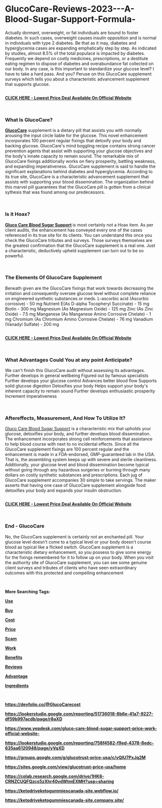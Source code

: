 # GlucoCare-Reviews-2023---A-Blood-Sugar-Support-Formula-
<p>Actually dormant, overweight, or fat individuals are bound to foster diabetes. In such cases, overweight causes insulin opposition and is normal in individuals with type 2 diabetes. Be that as it may, diabetes and hyperglycemia cases are expanding emphatically step by step. As indicated by studies, almost 8.5% of the total populace is impacted by diabetes. Frequently we depend on costly medicines, prescriptions, or a destitute eating regimen to dispose of diabetes and overabundance fat collected on our body. In any case, is this important to standardize your glucose level? I have to take a hard pass. And you? Peruse on this GlucoCare supplement surveys which tells you about a characteristic advancement supplement that supports glucose.</p>
<p><a href="https://fitbreathing.com/recommends/glucocare/"><img src="https://uploads-ssl.webflow.com/64bca0c746471cbebdb5abce/64bca14f0a57a7304749d587_AVvXsEicHHvotaDbZZ5aOhqkWKvMDz4tfCgj3eDSl7eNwVdxNVsSjd25lmQctr3dnPbUHxCvjjKGo3eoA9lRXPrczzUHmfG4ME3XlOSKtuGipby5A9n75H5ro0Rr1kH9c9Pg7pVKVEIsLkWwoaFoivSc_EPWdX7aGng2T5FiwC8dmG0dLkroJqSy6BoUlUsFwNWJ%3Dw640-h324.png" alt="" border="0" /></a></p>
<p><a href="https://fitbreathing.com/recommends/glucocare/"><strong>CLICK HERE - Lowest Price Deal Available On Official Website</strong></a></p>
<p>&nbsp;</p>
<h3><strong>What Is GlucoCare?</strong></h3>
<p><strong><a href="https://glucocare-price.webflow.io/">GlucoCare</a></strong>&nbsp;supplement is a dietary pill that assists you with normally arousing the input circle liable for the glucose. This novel enhancement incorporates 100 percent regular fixings that detoxify your body and backing glucose. GlucoCare's mind boggling recipe contains strong cancer prevention agents that assist with supporting your glucose objectives and the body's innate capacity to remain sound. The remarkable mix of GlucoCare fixings additionally works on fiery prosperity, battling weakness, and expanding imperativeness. GlucoCare supplement is said to handle the significant explanations behind diabetes and hyperglycemia. According to its true site, GlucoCare is a characteristic advancement supplement that assists with supporting your blood dissemination. The organization behind this marvel pill guarantees that the GlucoCare pill is gotten from a clinical sythesis that was found among our predecessors.</p>
<p>&nbsp;</p>
<h3><strong>Is it Hoax?</strong></h3>
<p><strong><a href="https://glucocare-cost.webflow.io/">Gluco Care Blood Sugar Support</a>&nbsp;</strong>is most certainly not a Hoax item. As per client audits, the enhancement has conveyed every one of the cases referenced in its true site for its clients. You can understand this once you check the GlucoCare tributes and surveys. Those surveys themselves are the greatest confirmation that the GlucoCare supplement is a real one. Just a characteristic, deductively upheld supplement can turn out to be so powerful.</p>
<p>&nbsp;</p>
<h3><strong>The Elements Of GlucoCare Supplement</strong></h3>
<p>Beneath given are the GlucoCare fixings that work towards decreasing the irritation and consequently oversee glucose level without complete reliance on engineered synthetic substances or meds. L-ascorbic acid (Ascorbic corrosive) - 50 mg Nutrient E(As D-alpha Tocopheryl Succinate) - 15 mg Biotin - 300 mg Magnesium (As Magnesium Oxide) - 125 mg Zinc (As Zinc Oxide) - 7.5 mg Manganese (As Manganese Amino Corrosive Chelate) - 1 mg Chromium (As Chromium Amino Corrosive Chelate) - 76 mg Vanadium (Vanadyl Sulfate) - 200 mg</p>
<p><a href="https://fitbreathing.com/recommends/glucocare/"><img src="https://uploads-ssl.webflow.com/64bca0c746471cbebdb5abce/64bca14f4bea106fb50c33ce_AVvXsEiHyEQxgJl5T2SHhx2GpZY05xmMllv1dPIM7d97UFe2UhLdkGBlKLAqew9idLnvoBOV8qFbD6lxcoOQqfTqQdg-VRa-SqKTTTouxGV-K8mrUw0ap82OZNHxnu9V7zT-Eg59mmwUMI3nCLQ8_wBKKVOgIw3YSoKyOJHJRJmfW9one8shF1p5UMH3v7fgP8rN%3Dw640-h206.png" alt="" border="0" /></a></p>
<p><a href="https://fitbreathing.com/recommends/glucocare/"><strong>CLICK HERE - Lowest Price Deal Available On Official Website</strong></a></p>
<p>&nbsp;</p>
<h3><strong>What Advantages Could You at any point Anticipate?</strong></h3>
<p>We can't finish this GlucoCare audit without assessing its advantages. Further develops in general wellbeing Figured out by famous specialists Further develops your glucose control Advances better blood flow Supports solid glucose digestion Detoxifies your body Helps support your body's inherent capacity to remain sound Further develops enthusiastic prosperity Increment imperativeness</p>
<p>&nbsp;</p>
<h3><strong>Aftereffects, Measurement, And How To Utilize It?</strong></h3>
<p><a href="https://glucocare-price.company.site/">Gluco Care Blood Sugar Support</a>&nbsp;is a characteristic mix that upholds your glucose, detoxifies your body, and further develops blood dissemination. The enhancement incorporates strong cell reinforcements that assistance to help blood course with next to no incidental effects. Since all the GlucoCare supplement fixings are 100 percent regular and the enhancement is made in a FDA-endorsed, GMP-guaranteed lab in the USA. That is, the assembling system keeps up with severe and sterile cleanliness. Additionally, your glucose level and blood dissemination become typical without going through any hazardous surgeries or burning through many dollars on costly synthetic substances and prescriptions. Each jug of GlucoCare supplement accompanies 30 simple to take servings. The maker asserts that having one case of GlucoCare supplement alongside food detoxifies your body and expands your insulin obstruction.</p>
<p><a href="https://fitbreathing.com/recommends/glucocare/"><img src="https://uploads-ssl.webflow.com/64bca0c746471cbebdb5abce/64bca14f082c3534bd65ead8_AVvXsEjjnOhAXQOLyLWUU-JzAyooUkA_Htx0vhwQZtAJEVTqUG1MD6jDfOQixm4N8c3m3PvEfT9_XxS2HqfZSBYEE95cN3_AZWCpXkENxzJ5Zvv1vhZi5svC698Db9fZWXkV5izH2FWxgYDgILBsD82DMdIRhutFa9LbVPjyHA_rYpQPX_MxdPv0Pe-GwqqC83wz%3Dw640-h396.png" alt="" border="0" /></a></p>
<p><a href="https://fitbreathing.com/recommends/glucocare/"><strong>CLICK HERE - Lowest Price Deal Available On Official Website</strong></a></p>
<p>&nbsp;</p>
<h3><strong>End - GlucoCare</strong></h3>
<p>No, the GlucoCare supplement is certainly not an enchanted pill. Your glucose level doesn't come to a typical level or your body doesn't course blood as typical like a flicked switch. GlucoCare supplement is a characteristic dietary enhancement, so you possess to give some energy for the fixings remembered for it to follow up on your body. When you visit the authority site of GlucoCare supplement, you can see some genuine client surveys and tributes of clients who have seen extraordinary outcomes with this protected and compelling enhancement</p>
<p>&nbsp;</p>
<p><strong>More Searching Tags:</strong></p>
<p><strong><a href="https://fitbreathing.com/glucocare-blood-sugar-support/"><u>Use</u></a></strong></p>
<p><strong><a href="https://infogram.com/gluco-care-blood-sugar-support-where-to-buy-in-usa-1hdw2jpwo31jp2l?live"><u>Buy</u></a></strong></p>
<p><strong><a href="https://glucotrust-price-usa.webflow.io/"><u>Cost</u></a></strong></p>
<p><strong><a href="https://glucotrust-price-usa.company.site/"><u>Price</u></a></strong></p>
<p><strong><a href="https://glucotrust-usa-buy.webflow.io/"><u>Scam</u></a></strong></p>
<p><strong><a href="https://sites.google.com/view/glucocare-price/home"><u>Work</u></a></strong></p>
<p><strong><a href="https://colab.research.google.com/drive/1mpPloMExQ7S14qBtPD_ZeEVvM40ouxyf?usp=sharing"><u>Benefits</u></a></strong></p>
<p><strong><a href="https://glucocare-price.mystrikingly.com/"><u>Reviews</u></a></strong></p>
<p><strong><a href="https://groups.google.com/g/glucocare-price/c/eyYgdA7Ho5o"><u>Advantage</u></a></strong></p>
<p><strong><a href="https://vibezfocusfuelgummies-sale.company.site/"><u>Ingredients</u></a></strong></p>
<p>&nbsp;</p>
<p><strong><a href="https://devfolio.co/@GlucoCarecost"><u>https://devfolio.co/@GlucoCarecost</u></a></strong></p>
<p><strong><a href="https://lookerstudio.google.com/reporting/51736018-8b6e-41a7-9227-df59b997acdb/page/r8aXD"><u>https://lookerstudio.google.com/reporting/51736018-8b6e-41a7-9227-df59b997acdb/page/r8aXD</u></a></strong></p>
<p><strong><a href="https://www.yepdesk.com/gluco-care-blood-sugar-support-price-work-official-website-"><u>https://www.yepdesk.com/gluco-care-blood-sugar-support-price-work-official-website-</u></a></strong></p>
<p><strong><a href="https://lookerstudio.google.com/reporting/758f4582-f9ed-4378-8edc-635aa6120948/page/yVqXD"><u>https://lookerstudio.google.com/reporting/758f4582-f9ed-4378-8edc-635aa6120948/page/yVqXD</u></a></strong></p>
<p><strong><a href="https://groups.google.com/g/glucotrust-price-usa/c/vQIU7PxJq2M"><u>https://groups.google.com/g/glucotrust-price-usa/c/vQIU7PxJq2M</u></a></strong></p>
<p><strong><a href="https://sites.google.com/view/glucotrust-price-usa/home"><u>https://sites.google.com/view/glucotrust-price-usa/home</u></a></strong></p>
<p><strong><a href="https://colab.research.google.com/drive/1HK6-CRNZCUQFQzcs5zXhr40vdWtmEXMH?usp=sharing"><u>https://colab.research.google.com/drive/1HK6-CRNZCUQFQzcs5zXhr40vdWtmEXMH?usp=sharing</u></a></strong></p>
<p><strong><a href="https://ketodriveketogummiescanada-site.webflow.io/"><u>https://ketodriveketogummiescanada-site.webflow.io/</u></a></strong></p>
<p><strong><a href="https://ketodriveketogummiescanada-site.company.site/"><u>https://ketodriveketogummiescanada-site.company.site/</u></a></strong></p>
